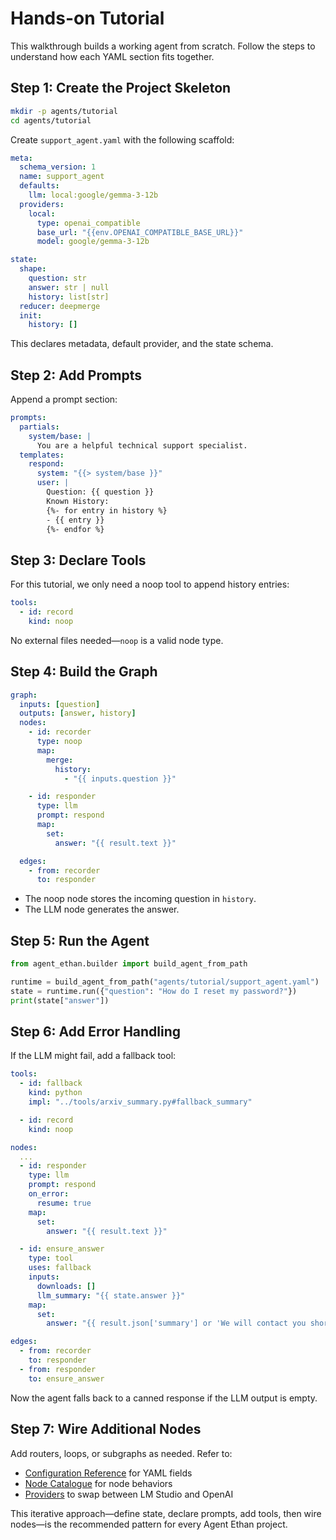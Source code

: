 # Hands-on Tutorial

This walkthrough builds a working agent from scratch. Follow the steps to understand how each YAML section fits together.

## Step 1: Create the Project Skeleton

```bash
mkdir -p agents/tutorial
cd agents/tutorial
```

Create `support_agent.yaml` with the following scaffold:

```yaml
meta:
  schema_version: 1
  name: support_agent
  defaults:
    llm: local:google/gemma-3-12b
  providers:
    local:
      type: openai_compatible
      base_url: "{{env.OPENAI_COMPATIBLE_BASE_URL}}"
      model: google/gemma-3-12b

state:
  shape:
    question: str
    answer: str | null
    history: list[str]
  reducer: deepmerge
  init:
    history: []
```

This declares metadata, default provider, and the state schema.

## Step 2: Add Prompts

Append a prompt section:

```yaml
prompts:
  partials:
    system/base: |
      You are a helpful technical support specialist.
  templates:
    respond:
      system: "{{> system/base }}"
      user: |
        Question: {{ question }}
        Known History:
        {%- for entry in history %}
        - {{ entry }}
        {%- endfor %}
```

## Step 3: Declare Tools

For this tutorial, we only need a noop tool to append history entries:

```yaml
tools:
  - id: record
    kind: noop
```

No external files needed—`noop` is a valid node type.

## Step 4: Build the Graph

```yaml
graph:
  inputs: [question]
  outputs: [answer, history]
  nodes:
    - id: recorder
      type: noop
      map:
        merge:
          history:
            - "{{ inputs.question }}"

    - id: responder
      type: llm
      prompt: respond
      map:
        set:
          answer: "{{ result.text }}"

  edges:
    - from: recorder
      to: responder
```

- The noop node stores the incoming question in `history`.
- The LLM node generates the answer.

## Step 5: Run the Agent

```python
from agent_ethan.builder import build_agent_from_path

runtime = build_agent_from_path("agents/tutorial/support_agent.yaml")
state = runtime.run({"question": "How do I reset my password?"})
print(state["answer"])
```

## Step 6: Add Error Handling

If the LLM might fail, add a fallback tool:

```yaml
tools:
  - id: fallback
    kind: python
    impl: "../tools/arxiv_summary.py#fallback_summary"

  - id: record
    kind: noop

nodes:
  ...
  - id: responder
    type: llm
    prompt: respond
    on_error:
      resume: true
    map:
      set:
        answer: "{{ result.text }}"

  - id: ensure_answer
    type: tool
    uses: fallback
    inputs:
      downloads: []
      llm_summary: "{{ state.answer }}"
    map:
      set:
        answer: "{{ result.json['summary'] or 'We will contact you shortly.' }}"

edges:
  - from: recorder
    to: responder
  - from: responder
    to: ensure_answer
```

Now the agent falls back to a canned response if the LLM output is empty.

## Step 7: Wire Additional Nodes

Add routers, loops, or subgraphs as needed. Refer to:
- [Configuration Reference](configuration.md) for YAML fields
- [Node Catalogue](nodes.md) for node behaviors
- [Providers](providers.md) to swap between LM Studio and OpenAI

This iterative approach—define state, declare prompts, add tools, then wire nodes—is the recommended pattern for every Agent Ethan project.

